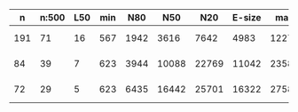 n    |n:500  |L50  |min  |N80   |N50    |N20    |E-size  |max    |sum     |name
---  |---    |---  |---  |---   |---    |---    |---     |---    |---     |---
191  |71     |16   |567  |1942  |3616   |7642   |4983    |12276  |203404  |hsapiens-unitigs.fa
84   |39     |7    |623  |3944  |10088  |22769  |11042   |23584  |206324  |hsapiens-contigs.fa
72   |29     |5    |623  |6435  |16442  |25701  |16322   |27583  |206190  |hsapiens-scaffolds.fa
